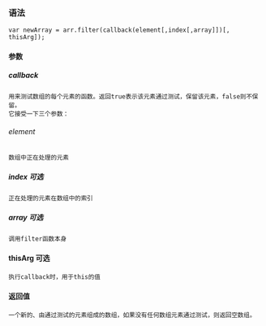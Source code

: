 ### 语法
    var newArray = arr.filter(callback(element[,index[,array]])[, thisArg]);

#### 参数
##### callback
    用来测试数组的每个元素的函数。返回true表示该元素通过测试，保留该元素，false则不保留。
    它接受一下三个参数：
###### element
    数组中正在处理的元素
##### index 可选
    正在处理的元素在数组中的索引
##### array 可选
    调用filter函数本身

#### thisArg 可选
    执行callback时，用于this的值


#### 返回值
    一个新的、由通过测试的元素组成的数组，如果没有任何数组元素通过测试，则返回空数组。
